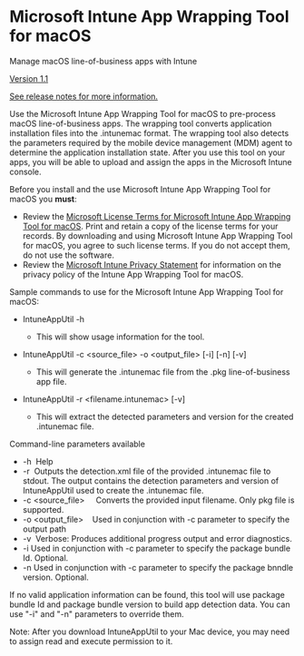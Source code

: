 # Microsoft Intune App Wrapping Tool for macOS
Manage macOS line-of-business apps with Intune

[Version 1.1](https://github.com/msintuneappsdk/intune-app-wrapping-tool-mac/releases)

[See release notes for more information.](https://github.com/msintuneappsdk/intune-app-wrapping-tool-mac/releases)

Use the Microsoft Intune App Wrapping Tool for macOS to pre-process macOS line-of-business apps. The wrapping tool converts application installation files into the .intunemac format. The wrapping tool also detects the parameters required by the mobile device management (MDM) agent to determine the application installation state. After you use this tool on your apps, you will be able to upload and assign the apps in the Microsoft Intune console. 

Before you install and the use Microsoft Intune App Wrapping Tool for macOS you **must**:
* Review the [Microsoft License Terms for Microsoft Intune App Wrapping Tool for macOS](https://github.com/msintuneappsdk/intune-app-wrapping-tool-mac/blob/master/LicenseTerms/Microsoft%20Software%20License%20Terms%20Intune%20App%20Wrapping%20Tool%20for%20macOS%20-%20English.pdf). Print and retain a copy of the license terms for your records. By downloading and using Microsoft Intune App Wrapping Tool for macOS, you agree to such license terms. If you do not accept them, do not use the software.
* Review the [Microsoft Intune Privacy Statement](https://docs.microsoft.com/legal/intune/microsoft-intune-privacy-statement) for information on the privacy policy of the Intune App Wrapping Tool for macOS.

Sample commands to use for the Microsoft Intune App Wrapping Tool for macOS:
* IntuneAppUtil -h
  * This will show usage information for the tool.

* IntuneAppUtil -c <source_file> -o <output_file> [-i] <package bundle Id> [-n] <package bundle version> [-v]
  * This will generate the .intunemac file from the .pkg line-of-business app file.

* IntuneAppUtil -r <filename.intunemac> [-v]
  * This will extract the detected parameters and version for the created .intunemac file.

Command-line parameters available
* -h  Help
* -r  Outputs the detection.xml file of the provided .intunemac file to stdout. The output contains the detection parameters and version of IntuneAppUtil used to create the .intunemac file.
* -c  <source_file>
    Converts the provided input filename. Only pkg file is supported.
* -o  <output_file>    Used in conjunction with -c parameter to specify the output path
* -v  Verbose: Produces additional progress output and error diagnostics.
* -i  <package bundle Id>
    Used in conjunction with -c parameter to specify the package bundle Id. Optional.
* -n  <package bundle version>
    Used in conjunction with -c parameter to specify the package bnndle version. Optional.

If no valid application information can be found, this tool will use package bundle Id and package bundle version to build app detection data. You can use "-i" and "-n" parameters to override them.

Note: After you download IntuneAppUtil to your Mac device, you may need to assign read and execute permission to it.
